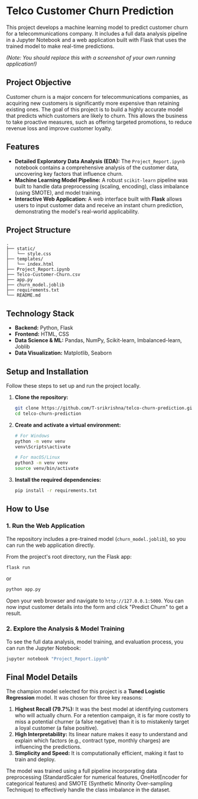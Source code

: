 # Telco Customer Churn Prediction

This project develops a machine learning model to predict customer churn for a telecommunications company. It includes a full data analysis pipeline in a Jupyter Notebook and a web application built with Flask that uses the trained model to make real-time predictions.


*(Note: You should replace this with a screenshot of your own running application!)*

## Project Objective

Customer churn is a major concern for telecommunications companies, as acquiring new customers is significantly more expensive than retaining existing ones. The goal of this project is to build a highly accurate model that predicts which customers are likely to churn. This allows the business to take proactive measures, such as offering targeted promotions, to reduce revenue loss and improve customer loyalty.

## Features

-   **Detailed Exploratory Data Analysis (EDA):** The `Project_Report.ipynb` notebook contains a comprehensive analysis of the customer data, uncovering key factors that influence churn.
-   **Machine Learning Model Pipeline:** A robust `scikit-learn` pipeline was built to handle data preprocessing (scaling, encoding), class imbalance (using SMOTE), and model training.
-   **Interactive Web Application:** A web interface built with **Flask** allows users to input customer data and receive an instant churn prediction, demonstrating the model's real-world applicability.

## Project Structure

```
.
├── static/
│   └── style.css
├── templates/
│   └── index.html
├── Project_Report.ipynb
├── Telco-Customer-Churn.csv
├── app.py
├── churn_model.joblib
├── requirements.txt
└── README.md
```

## Technology Stack

-   **Backend:** Python, Flask
-   **Frontend:** HTML, CSS
-   **Data Science & ML:** Pandas, NumPy, Scikit-learn, Imbalanced-learn, Joblib
-   **Data Visualization:** Matplotlib, Seaborn

## Setup and Installation

Follow these steps to set up and run the project locally.

1.  **Clone the repository:**
    ```bash
    git clone https://github.com/T-srikrishna/telco-churn-prediction.git
    cd telco-churn-prediction
    ```

2.  **Create and activate a virtual environment:**
    ```bash
    # For Windows
    python -m venv venv
    venv\Scripts\activate

    # For macOS/Linux
    python3 -m venv venv
    source venv/bin/activate
    ```

3.  **Install the required dependencies:**
    ```bash
    pip install -r requirements.txt
    ```

## How to Use

### 1. Run the Web Application

The repository includes a pre-trained model (`churn_model.joblib`), so you can run the web application directly.

From the project's root directory, run the Flask app:

```bash
flask run
```
or
```bash
python app.py
```

Open your web browser and navigate to `http://127.0.0.1:5000`. You can now input customer details into the form and click "Predict Churn" to get a result.

### 2. Explore the Analysis & Model Training

To see the full data analysis, model training, and evaluation process, you can run the Jupyter Notebook:
```bash
jupyter notebook "Project_Report.ipynb"
```

## Final Model Details

The champion model selected for this project is a **Tuned Logistic Regression** model. It was chosen for three key reasons:

1.  **Highest Recall (79.7%):** It was the best model at identifying customers who will actually churn. For a retention campaign, it is far more costly to miss a potential churner (a false negative) than it is to mistakenly target a loyal customer (a false positive).
2.  **High Interpretability:** Its linear nature makes it easy to understand and explain which factors (e.g., contract type, monthly charges) are influencing the predictions.
3.  **Simplicity and Speed:** It is computationally efficient, making it fast to train and deploy.

The model was trained using a full pipeline incorporating data preprocessing (StandardScaler for numerical features, OneHotEncoder for categorical features) and SMOTE (Synthetic Minority Over-sampling Technique) to effectively handle the class imbalance in the dataset.
